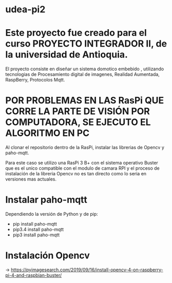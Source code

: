 # udea-pi2

# Este proyecto fue creado para el curso PROYECTO INTEGRADOR II,  de la universidad de Antioquia.

El proyecto consiste en diseñar un sistema domotico embebido , utilizando tecnologias de Procesamiento digital de imagenes, 
Realidad Aumentada, RaspBerry, Protocolos Mqtt.


# POR PROBLEMAS EN LAS RasPi QUE CORRE LA PARTE DE VISIÓN POR COMPUTADORA, SE EJECUTO EL ALGORITMO EN PC

Al clonar el repositorio dentro de la RasPi, instalar las librerias de Opencv y paho-mqtt.

Para este caso se utilizo una RasPi 3 B+ con el sistema operativo Buster que es el unico compatible con el modulo de camara RPI y el proceso de instalación de la libreria Opencv no es tan directo como lo seria en versiones mas actuales.

  # Instalar paho-mqtt
  Dependiendo la versión de Python y de pip:
  - pip install paho-mqtt
  - pip3.4 install paho-mqtt
  - pip3 install paho-mqtt


  # Instalación Opencv
  -> https://pyimagesearch.com/2019/09/16/install-opencv-4-on-raspberry-pi-4-and-raspbian-buster/
